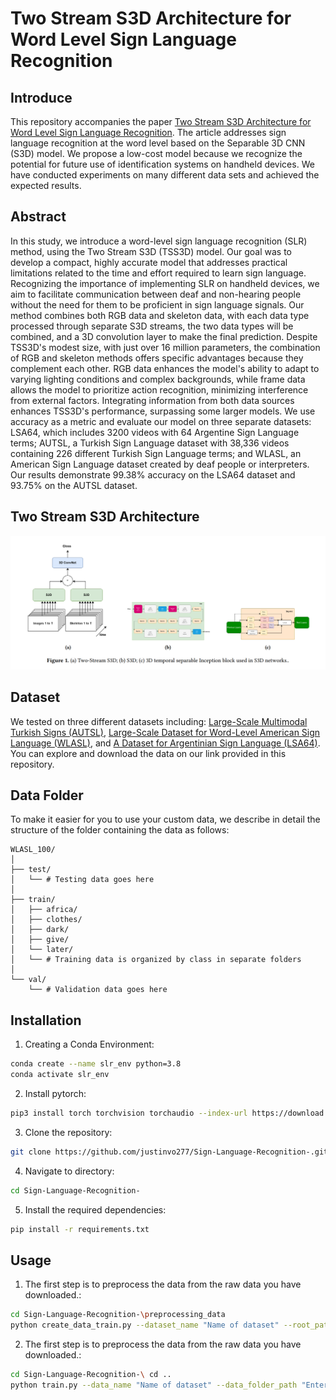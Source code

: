 # Two Stream S3D Architecture for Word Level Sign Language Recognition


## Introduce

This repository accompanies the paper [Two Stream S3D Architecture for Word Level Sign Language Recognition](https://dl.acm.org/doi/10.1145/3654522.3654559). The article addresses sign language recognition at the word level based on the Separable 3D CNN (S3D) model. We propose a low-cost model because we recognize the potential for future use of identification systems on handheld devices. We have conducted experiments on many different data sets and achieved the expected results.

## Abstract

In this study, we introduce a word-level sign language recognition (SLR) method, using the Two Stream S3D (TSS3D) model. Our goal was to develop a compact, highly accurate model that addresses practical limitations related to the time and effort required to learn sign language. Recognizing the importance of implementing SLR on handheld devices, we aim to facilitate communication between deaf and non-hearing people without the need for them to be proficient in sign language signals. Our method combines both RGB data and skeleton data, with each data type processed through separate S3D streams, the two data types will be combined, and a 3D convolution layer to make the final prediction. Despite TSS3D's modest size, with just over 16 million parameters, the combination of RGB and skeleton methods offers specific advantages because they complement each other. RGB data enhances the model's ability to adapt to varying lighting conditions and complex backgrounds, while frame data allows the model to prioritize action recognition, minimizing interference from external factors. Integrating information from both data sources enhances TSS3D's performance, surpassing some larger models. We use accuracy as a metric and evaluate our model on three separate datasets: LSA64, which includes 3200 videos with 64 Argentine Sign Language terms; AUTSL, a Turkish Sign Language dataset with 38,336 videos containing 226 different Turkish Sign Language terms; and WLASL, an American Sign Language dataset created by deaf people or interpreters. Our results demonstrate 99.38% accuracy on the LSA64 dataset and 93.75% on the AUTSL dataset.


## Two Stream S3D Architecture

![Architecture](images/architecture.png)

## Dataset

We tested on three different datasets including: [Large-Scale Multimodal Turkish Signs (AUTSL)](https://ieeexplore.ieee.org/abstract/document/9210578), [Large-Scale Dataset for Word-Level American Sign Language (WLASL)](https://github.com/dxli94/WLASL), and [A Dataset for Argentinian Sign Language (LSA64)](https://facundoq.github.io/datasets/lsa64/). You can explore and download the data on our link provided in this repository.

## Data Folder

To make it easier for you to use your custom data, we describe in detail the structure of the folder containing the data as follows:

```
WLASL_100/
│
├── test/
│   └── # Testing data goes here
│
├── train/
│   ├── africa/
│   ├── clothes/
│   ├── dark/
│   ├── give/
│   └── later/
│   └── # Training data is organized by class in separate folders
│
└── val/
    └── # Validation data goes here
```
## Installation

1. Creating a Conda Environment:
```bash
conda create --name slr_env python=3.8
conda activate slr_env
```

2. Install pytorch:
```bash
pip3 install torch torchvision torchaudio --index-url https://download.pytorch.org/whl/cu118
```

3. Clone the repository:
```bash
git clone https://github.com/justinvo277/Sign-Language-Recognition-.git
```

4. Navigate to directory:
```bash
cd Sign-Language-Recognition-
```

5. Install the required dependencies:
```bash
pip install -r requirements.txt
```
## Usage

1. The first step is to preprocess the data from the raw data you have downloaded.:
```bash
cd Sign-Language-Recognition-\preprocessing_data
python create_data_train.py --dataset_name "Name of dataset" --root_path "dataset folder" -dir_path "folder save dataset after preprocessing"
```

2. The first step is to preprocess the data from the raw data you have downloaded.:
```bash
cd Sign-Language-Recognition-\ cd ..
python train.py --data_name "Name of dataset" --data_folder_path "Enter your data folder path fter preprocessin" --num_classes "Enter number of classification" --batch_size "Enter batch size of a iteration" --lr "Enter learning rate for trainning"
```


